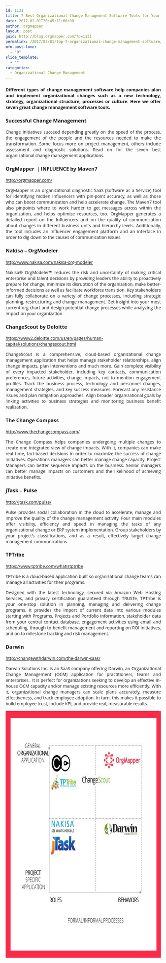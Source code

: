 ```yaml
---
id: 1131
title: 7 Best Organizational Change Management Software Tools for Your Business in 2017
date: 2017-02-01T20:45:11+00:00
author: orgmapper
layout: post
guid: http://blog.orgmapper.com/?p=1131
permalink: /2017/02/01/top-7-organizational-change-management-software/
mfn-post-love:
  - "0"
slide_template:
  - ""
categories:
  - Organizational Change Management
---
```

<h4 style="text-align: justify;">
  <span style="font-family: 'Open Sans';"><strong>Different types of change management software help companies plan and implement organizational changes such as a new technology, strategy, organizational structure, processes or culture. Here we offer seven great change management software tools. </strong></span>
</h4>

<h3 style="text-align: justify;">
  <span style="font-family: 'Open Sans';">Successful Change Management </span>
</h3>

<p style="text-align: justify;">
  <span style="font-family: 'Open Sans';">Change initiatives succeed depending greatly on the speed of the process, the engagement of the people and the resources needed to make the transformation. Some focus more on project management, others include assessment and diagnostic solutions. Read on for the seven best organizational change management applications.</span>
</p>

<h3 style="text-align: justify;">
  <span style="font-family: 'Open Sans';">OrgMapper  | INFLUENCE by Maven7</span>
</h3>

<p style="text-align: justify;">
  <span style="font-family: 'Open Sans';"><a href="http://orgmapper.com/">http://orgmapper.com/</a></span>
</p>

<p style="text-align: justify;">
  <span style="font-family: 'Open Sans';">OrgMapper is an organizational diagnostic SaaS (Software as a Service) tool for identifying hidden Influencers with pin-point accuracy, as well as those who can boost communication and help accelerate change. The Maven7 tool also pinpoints where to work harder to get messages across within the organization, and helps optimize resources, too. OrgMapper generates a detailed report on the Influencers and on the quality of communication about changes in different business units and hierarchy levels. Additionally, the tool includes an Influencer engagement platform and an interface in order to dig down to the causes of communication issues.</span>
</p>

<h3 style="text-align: justify;">
  <span style="font-family: 'Open Sans';"> Nakisa &#8211; OrgModeler</span>
</h3>

<p style="text-align: justify;">
  <span style="font-family: 'Open Sans';"><a href="http://www.nakisa.com/nakisa-org-modeler">http://www.nakisa.com/nakisa-org-modeler</a></span>
</p>

<p style="text-align: justify;">
  <span style="font-family: 'Open Sans';">Nakisa® OrgModeler™ reduces the risk and uncertainty of making critical enterprise and talent decisions by providing leaders the ability to proactively prepare for change, minimize its disruption of the organization, make better-informed decisions as well as facilitate workforce transition. Key stakeholders can fully collaborate on a variety of change processes, including strategic planning, restructuring and change management. Get insight into your most current org chart and design potential change processes while analyzing the impact on your organization.</span>
</p>

<h3 style="text-align: justify;">
  <span style="font-family: 'Open Sans';">ChangeScout by Deloitte</span>
</h3>

<p style="text-align: justify;">
  <span style="font-family: 'Open Sans';"><a href="https://www2.deloitte.com/us/en/pages/human-capital/solutions/changescout.html">https://www2.deloitte.com/us/en/pages/human-capital/solutions/changescout.html</a></span>
</p>

<p style="text-align: justify;">
  <span style="font-family: 'Open Sans';">ChangeScout is a comprehensive, cloud-based organizational change management application that helps manage stakeholder relationships, align change impacts, plan interventions and much more. Gain complete visibility of every impacted stakeholder, including key contacts, communication preferences, future activities, change impacts, not to mention engagement profiles. Track the business process, technology and personnel changes, management strategies, and key success measures. Forecast any resistance issues and plan mitigation approaches. Align broader organizational goals by linking activities to business strategies and monitoring business benefit realization.</span>
</p>

<h3 style="text-align: justify;">
  <span style="font-family: 'Open Sans';"> The Change Compass</span>
</h3>

<p style="text-align: justify;">
  <span style="font-family: 'Open Sans';"><a href="http://www.thechangecompass.com/">http://www.thechangecompass.com/</a></span>
</p>

<p style="text-align: justify;">
  <span style="font-family: 'Open Sans';">The Change Compass helps companies undergoing multiple changes to create one integrated view of change impacts. With it, companies can make real time, fact-based decisions in order to maximize the success of change initiatives. Operations managers can better manage change capacity. Project Managers can better sequence impacts on the business. Senior managers can better manage impacts on customers and the likelihood of achieving initiative benefits.</span>
</p>

<h3 style="text-align: justify;">
  <span style="font-family: 'Open Sans';">jTask &#8211; Pulse</span>
</h3>

<p style="text-align: justify;">
  <span style="font-family: 'Open Sans';"><a href="http://jtask.com/pulse/">http://jtask.com/pulse/</a></span>
</p>

<p style="text-align: justify;">
  <span style="font-family: 'Open Sans';">Pulse provides social collaboration in the cloud to accelerate, manage and improve the quality of the change management activity. Four main modules offer visibility, efficiency and speed in managing the tasks of any organizational change or ERP system implementation. Group stakeholders by your project’s classifications, and as a result, effectively target change management communications.</span>
</p>

<h3 style="text-align: justify;">
  <span style="font-family: 'Open Sans';">TPTribe</span>
</h3>

<p style="text-align: justify;">
  <span style="font-family: 'Open Sans';"><a href="https://www.tptribe.com/whatistptribe">https://www.tptribe.com/whatistptribe</a></span>
</p>

<p style="text-align: justify;">
  <span style="font-family: 'Open Sans';">TPTribe is a cloud-based application built so organizational change teams can manage all activities for their programs.</span>
</p>

<p style="text-align: justify;">
  <span style="font-family: 'Open Sans';">Designed with the latest technology, secured via Amazon Web Hosting Services, and privacy certification guaranteed through TRUSTe, TPTribe is your one-stop solution in planning, managing and delivering change programs. It provides the import of current data into various modules starting with Programs, Projects and Portfolio information, stakeholder data from your central contact database, engagement activities using email and scheduling, through to benefit management and reporting on ROI initiatives, and on to milestone tracking and risk management.</span>
</p>

<h3 style="text-align: justify;">
  <span style="font-family: 'Open Sans';">Darwin</span>
</h3>

<p style="text-align: justify;">
  <span style="font-family: 'Open Sans';"><a href="http://changewithdarwin.com/the-darwin-saas/">http://changewithdarwin.com/the-darwin-saas/</a></span>
</p>

<p style="text-align: justify;">
  <span style="font-family: 'Open Sans';">Darwin Solutions Inc. is an SaaS company offering Darwin, an Organizational Change Management (OCM) application for practitioners, teams and enterprises.  It is perfect for organizations seeking to develop an effective in-house OCM capacity and/or manage existing resources more efficiently. With it, organizational change managers can scale plans accurately, measure effectiveness, and track employee adoption. In turn, this makes it possible to build employee trust, include KPI, and provide real, measurable results.</span>
</p>

<p style="text-align: justify;">
  <img class="wp-image-1142 size-full aligncenter" src="/images/2017/02/IMG_3725.png" alt="7 Organizational change management tools" width="800" height="800" />
</p>